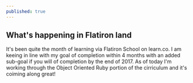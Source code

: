 ```yaml
---
published: true
---
```

## What's happening in Flatiron land

It's been quite the month of learning via Flatiron School on learn.co. I am keeing in line with my goal of completion within 4 months with an added sub-goal if you will of completion by the end of 2017. As of today I'm working through the Object Oriented Ruby portion of the cirriculum and it's coiming along great!
